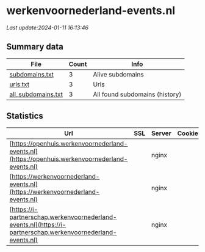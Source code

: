 # werkenvoornederland-events.nl
*Last update:2024-01-11 16:13:46*
## Summary data
| File       | Count | Info |
|------------|-------|------|
|[subdomains.txt](/data/werkenvoornederland-events/subdomains.txt)|3|Alive subdomains|
|[urls.txt](/data/werkenvoornederland-events/urls.txt)|3|Urls|
|[all_subdomains.txt](/data/werkenvoornederland-events/all_subdomains.txt)|3|All found subdomains (history)|
## Statistics
| Url | SSL | Server | Cookie | HSTS | CSP | XFO | XXP | RP | Tech |
|------------|-------|------|------|------|------|------|------|------|------|
|[https://openhuis.werkenvoornederland-events.nl](https://openhuis.werkenvoornederland-events.nl)| |nginx| |:white_check_mark: |:warning: |:white_check_mark: |:white_check_mark: |:white_check_mark: |HSTS Nginx Plesk|
|[https://werkenvoornederland-events.nl](https://werkenvoornederland-events.nl)| |nginx| |:white_check_mark: |:warning: |:white_check_mark: |:white_check_mark: |:white_check_mark: |HSTS Nginx Plesk|
|[https://i-partnerschap.werkenvoornederland-events.nl](https://i-partnerschap.werkenvoornederland-events.nl)| |nginx| |:white_check_mark: |:warning: |:white_check_mark: |:white_check_mark: |:white_check_mark: |HSTS Nginx Plesk|